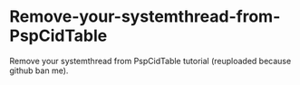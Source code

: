 # Remove-your-systemthread-from-PspCidTable
Remove your systemthread from PspCidTable tutorial (reuploaded because github ban me).
